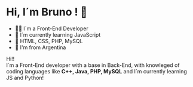 

# Hi, I´m Bruno ! 👋
- 👨‍💻​ I´m a Front-End Developer
- 📒​ I´m currently learning JavaScript
- 👾 HTML, CSS, PHP, MySQL
- 🧉 I'm from Argentina

Hi!!<br>
I´m a Front-End developer with a base in Back-End, with knowleged of coding languages like **C++, Java, PHP, MySQL** and I´m currently learning JS and Python!
<!--
**ruffinengobruno/ruffinengobruno** is a ✨ _special_ ✨ repository because its `README.md` (this file) appears on your GitHub profile.

Here are some ideas to get you started:


-->
